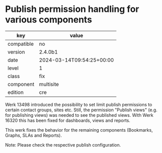 [//]: # (werk v2)
# Publish permission handling for various components

key        | value
---------- | ---
compatible | no
version    | 2.4.0b1
date       | 2024-03-14T09:54:25+00:00
level      | 1
class      | fix
component  | multisite
edition    | cre

Werk 13498 introduced the possibility to set limit publish permissions
to certain contact groups, sites etc. Still, the permission "Publish views"
(e.g. for publishing views) was needed to see the published views. With 
Werk 16320 this has been fixed for dashboards, views and reports.

This werk fixes the behavior for the remaining components (Bookmarks, Graphs,
SLAs and Reports).

Note: Please check the respective publish configuration.